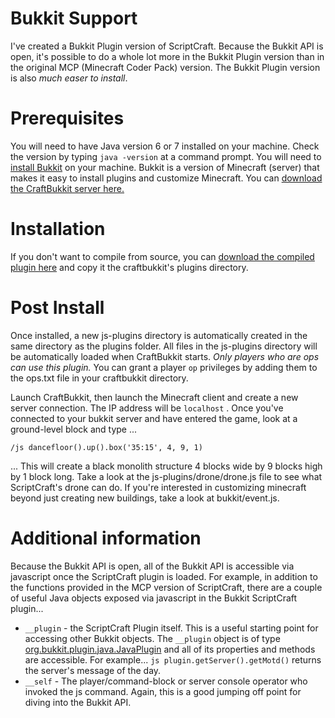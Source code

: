 Bukkit Support
==============

I've created a Bukkit Plugin version of ScriptCraft. Because the Bukkit API is open, it's possible to do a whole lot more in the Bukkit Plugin version than in the original MCP (Minecraft Coder Pack) version.
The Bukkit Plugin version is also *much easer to install*.

Prerequisites
=============
You will need to have Java version 6 or 7 installed on your machine. Check the version by typing `java -version` at a command prompt.
You will need to [install Bukkit][ib] on your machine. Bukkit is a version of Minecraft (server) that makes it easy to install plugins and customize Minecraft.
You can [download the CraftBukkit server here.][cbdl]

Installation
============
If you don't want to compile from source, you can [download the compiled plugin here][dl] and copy it the craftbukkit's plugins directory.

Post Install
============
Once installed, a new js-plugins directory is automatically created in the same directory as the plugins folder.
All files in the js-plugins directory will be automatically loaded when CraftBukkit starts.
*Only players who are ops can use this plugin.* You can grant a player `op` privileges by adding them to the ops.txt file in your craftbukkit directory.

Launch CraftBukkit, then launch the Minecraft client and create a new server connection. The IP address will be `localhost` . Once you've connected to your bukkit server and have entered the game, look at a ground-level block and type ...

    /js dancefloor().up().box('35:15', 4, 9, 1)

... This will create a black monolith structure 4 blocks wide by 9 blocks high by 1 block long.
Take a look at the js-plugins/drone/drone.js file to see what ScriptCraft's drone can do.
If you're interested in customizing minecraft beyond just creating new buildings, take a look at bukkit/event.js.

Additional information
======================
Because the Bukkit API is open, all of the Bukkit API is accessible via javascript once the ScriptCraft plugin is loaded. For example, in addition to the functions provided in the MCP version of ScriptCraft, there are a couple of useful Java objects exposed via javascript in the Bukkit ScriptCraft plugin...

 * `__plugin` - the ScriptCraft Plugin itself. This is a useful starting point for accessing other Bukkit objects. The `__plugin` object is of type [org.bukkit.plugin.java.JavaPlugin][api] and all of its properties and methods are accessible. For example... `js plugin.getServer().getMotd()` returns the server's message of the day.
 * `__self` - The player/command-block or server console operator who invoked the js command. Again, this is a good jumping off point for diving into the Bukkit API.

[dl]: http://walterhiggins.net/blog/files/scriptcraft/
[api]: http://jd.bukkit.org/apidocs/org/bukkit/plugin/java/JavaPlugin.html
[ib]: http://wiki.bukkit.org/Setting_up_a_server
[cbdl]: http://dl.bukkit.org/downloads/craftbukkit/
